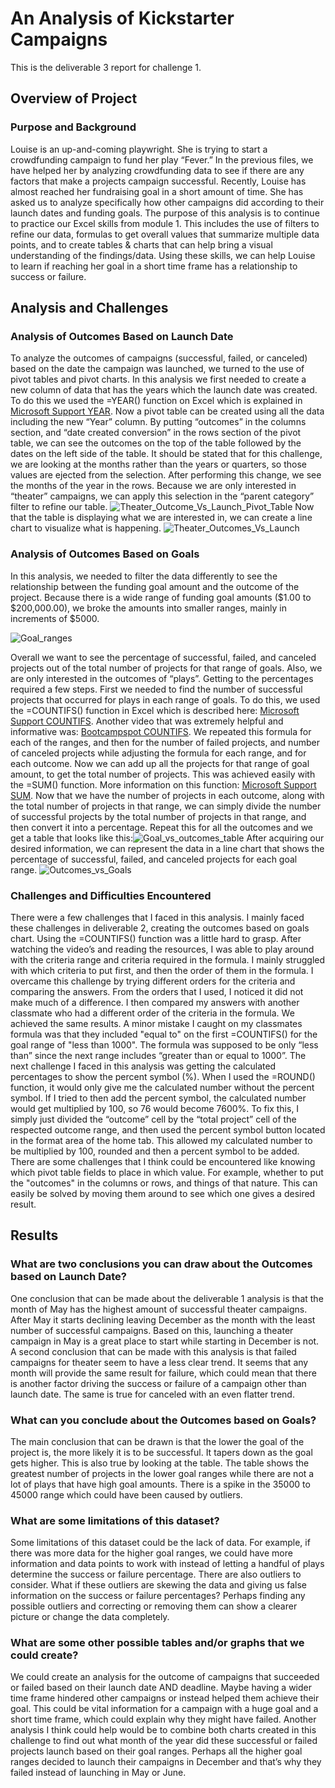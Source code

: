 # An Analysis of Kickstarter Campaigns
This is the deliverable 3 report for challenge 1.

## Overview of Project
### Purpose and Background
Louise is an up-and-coming playwright. She is trying to start a crowdfunding campaign to fund her play “Fever.” In the previous files, we have helped her by analyzing crowdfunding data to see if there are any factors that make a projects campaign successful. Recently, Louise has almost reached her fundraising goal in a short amount of time. She has asked us to analyze specifically how other campaigns did according to their launch dates and funding goals. The purpose of this analysis is to continue to practice our Excel skills from module 1. This includes the use of filters to refine our data, formulas to get overall values that summarize multiple data points, and to create tables & charts that can help bring a visual understanding of the findings/data. Using these skills, we can help Louise to learn if reaching her goal in a short time frame has a relationship to success or failure.

## Analysis and Challenges
### Analysis of Outcomes Based on Launch Date
To analyze the outcomes of campaigns (successful, failed, or canceled) based on the date the campaign was launched, we turned to the use of pivot tables and pivot charts. In this analysis we first needed to create a new column of data that has the years which the launch date was created. To do this we used the =YEAR() function on Excel which is explained in [Microsoft Support YEAR](https://support.microsoft.com/en-us/office/year-function-c64f017a-1354-490d-981f-578e8ec8d3b9?ui=en-us&rs=en-us&ad=us). Now a pivot table can be created using all the data including the new “Year” column. By putting “outcomes” in the columns section, and “date created conversion” in the rows section of the pivot table, we can see the outcomes on the top of the table followed by the dates on the left side of the table. It should be stated that for this challenge, we are looking at the months rather than the years or quarters, so those values are ejected from the selection. After performing this change, we see the months of the year in the rows. Because we are only interested in “theater” campaigns, we can apply this selection in the “parent category” filter to refine our table.
![Theater_Outcome_Vs_Launch_Pivot_Table](https://github.com/DaniliukK95/kickstarter-analysis/blob/main/Resources/Extra%20resources/Theater_outcome_vs_launch_pivot_table.PNG)
Now that the table is displaying what we are interested in, we can create a line chart to visualize what is happening.
![Theater_Outcomes_Vs_Launch](https://github.com/DaniliukK95/kickstarter-analysis/blob/main/Resources/Theater_outcomes_vs_launch.png)

### Analysis of Outcomes Based on Goals
In this analysis, we needed to filter the data differently to see the relationship between the funding goal amount and the outcome of the project. Because there is a wide range of funding goal amounts ($1.00 to $200,000.00), we broke the amounts into smaller ranges, mainly in increments of $5000.

![Goal_ranges](https://github.com/DaniliukK95/kickstarter-analysis/blob/main/Resources/Extra%20resources/Goal_ranges.PNG)

Overall we want to see the percentage of successful, failed, and canceled projects out of the total number of projects for that range of goals. Also, we are only interested in the outcomes of “plays”. Getting to the percentages required a few steps. First we needed to find the number of successful projects that occurred for plays in each range of goals. To do this, we used the =COUNTIFS() function in Excel which is described here: [Microsoft Support COUNTIFS](https://support.microsoft.com/en-us/office/countifs-function-dda3dc6e-f74e-4aee-88bc-aa8c2a866842?ui=en-us&rs=en-us&ad=us). Another video that was extremely helpful and informative was: [Bootcampspot COUNTIFS](https://courses.bootcampspot.com/courses/1900/assignments/35945?module_item_id=704534). We repeated this formula for each of the ranges, and then for the number of failed projects, and number of canceled projects while adjusting the formula for each range, and for each outcome. Now we can add up all the projects for that range of goal amount, to get the total number of projects. This was achieved easily with the =SUM() function. More information on this function: [Microsoft Support SUM](https://support.microsoft.com/en-us/office/use-autosum-to-sum-numbers-543941e7-e783-44ef-8317-7d1bb85fe706#:~:text=If%20you%20need%20to%20sum,function). Now that we have the number of projects in each outcome, along with the total number of projects in that range, we can simply divide the number of successful projects by the total number of projects in that range, and then convert it into a percentage. Repeat this for all the outcomes and we get a table that looks like this:![Goal_vs_outcomes_table](https://github.com/DaniliukK95/kickstarter-analysis/blob/main/Resources/Extra%20resources/Goal_vs_outcomes_table.PNG) 
After acquiring our desired information, we can represent the data in a line chart that shows the percentage of successful, failed, and canceled projects for each goal range. ![Outcomes_vs_Goals](https://github.com/DaniliukK95/kickstarter-analysis/blob/main/Resources/Outcomes_vs_Goals.png)

### Challenges and Difficulties Encountered
There were a few challenges that I faced in this analysis. I mainly faced these challenges in deliverable 2, creating the outcomes based on goals chart. Using the =COUNTIFS() function was a little hard to grasp. After watching the video’s and reading the resources, I was able to play around with the criteria range and criteria required in the formula. I mainly struggled with which criteria to put first, and then the order of them in the formula. I overcame this challenge by trying different orders for the criteria and comparing the answers. From the orders that I used, I noticed it did not make much of a difference. I then compared my answers with another classmate who had a different order of the criteria in the formula. We achieved the same results. A minor mistake I caught on my classmates formula was that they included "equal to" on the first =COUNTIFS() for the goal range of "less than 1000". The formula was supposed to be only “less than” since the next range includes “greater than or equal to 1000”. The next challenge I faced in this analysis was getting the calculated percentages to show the percent symbol (%). When I used the =ROUND() function, it would only give me the calculated number without the percent symbol. If I tried to then add the percent symbol, the calculated number would get multiplied by 100, so 76 would become 7600%. To fix this, I simply just divided the “outcome” cell by the “total project” cell of the respected outcome range, and then used the percent symbol button located in the format area of the home tab. This allowed my calculated number to be multiplied by 100, rounded and then a percent symbol to be added. There are some challenges that I think could be encountered like knowing which pivot table fields to place in which value. For example, whether to put the "outcomes" in the columns or rows, and things of that nature. This can easily be solved by moving them around to see which one gives a desired result.

## Results

### What are two conclusions you can draw about the Outcomes based on Launch Date?
One conclusion that can be made about the deliverable 1 analysis is that the month of May has the highest amount of successful theater campaigns. After May it starts declining leaving December as the month with the least number of successful campaigns. Based on this, launching a theater campaign in May is a great place to start while starting in December is not. A second conclusion that can be made with this analysis is that failed campaigns for theater seem to have a less clear trend. It seems that any month will provide the same result for failure, which could mean that there is another factor driving the success or failure of a campaign other than launch date. The same is true for canceled with an even flatter trend.   

### What can you conclude about the Outcomes based on Goals?
The main conclusion that can be drawn is that the lower the goal of the project is, the more likely it is to be successful. It tapers down as the goal gets higher. This is also true by looking at the table. The table shows the greatest number of projects in the lower goal ranges while there are not a lot of plays that have high goal amounts. There is a spike in the 35000 to 45000 range which could have been caused by outliers. 

### What are some limitations of this dataset?
Some limitations of this dataset could be the lack of data. For example, if there was more data for the higher goal ranges, we could have more information and data points to work with instead of letting a handful of plays determine the success or failure percentage. There are also outliers to consider. What if these outliers are skewing the data and giving us false information on the success or failure percentages? Perhaps finding any possible outliers and correcting or removing them can show a clearer picture or change the data completely. 

### What are some other possible tables and/or graphs that we could create?
We could create an analysis for the outcome of campaigns that succeeded or failed based on their launch date AND deadline. Maybe having a wider time frame hindered other campaigns or instead helped them achieve their goal. This could be vital information for a campaign with a huge goal and a short time frame, which could explain why they might have failed. Another analysis I think could help would be to combine both charts created in this challenge to find out what month of the year did these successful or failed projects launch based on their goal ranges. Perhaps all the higher goal ranges decided to launch their campaigns in December and that’s why they failed instead of launching in May or June. 
